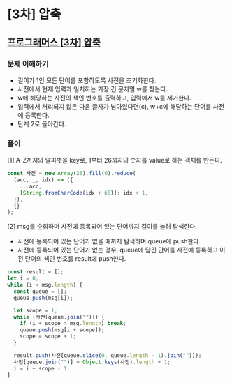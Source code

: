 # [3차] 압축

## [프로그래머스 [3차] 압축](https://programmers.co.kr/learn/courses/30/lessons/17684)

### 문제 이해하기

- 길이가 1인 모든 단어를 포함하도록 사전을 초기화한다.
- 사전에서 현재 입력과 일치하는 가장 긴 문자열 w를 찾는다.
- w에 해당하는 사전의 색인 번호를 출력하고, 입력에서 w를 제거한다.
- 입력에서 처리되지 않은 다음 글자가 남아있다면(c), w+c에 해당하는 단어를 사전에 등록한다.
- 단계 2로 돌아간다.

### 풀이

[1] A-Z까지의 알파벳을 key로, 1부터 26까지의 숫자를 value로 하는 객체를 만든다.

```js
const 사전 = new Array(26).fill(0).reduce(
  (acc, _, idx) => ({
    ...acc,
    [String.fromCharCode(idx + 65)]: idx + 1,
  }),
  {}
);
```

[2] msg를 순회하며 사전에 등록되어 있는 단어까지 길이를 늘려 탐색한다.

- 사전에 등록되어 있는 단어가 없을 때까지 탐색하며 queue에 push한다.
- 사전에 등록되어 있는 단어가 없는 경우, queue에 담긴 단어를 사전에 등록하고 이전 단어의 색인 번호를 result에 push한다.

```js
const result = [];
let i = 0;
while (i < msg.length) {
  const queue = [];
  queue.push(msg[i]);

  let scope = 1;
  while (사전[queue.join("")]) {
    if (i + scope > msg.length) break;
    queue.push(msg[i + scope]);
    scope = scope + 1;
  }

  result.push(사전[queue.slice(0, queue.length - 1).join("")]);
  사전[queue.join("")] = Object.keys(사전).length + 1;
  i = i + scope - 1;
}
```
